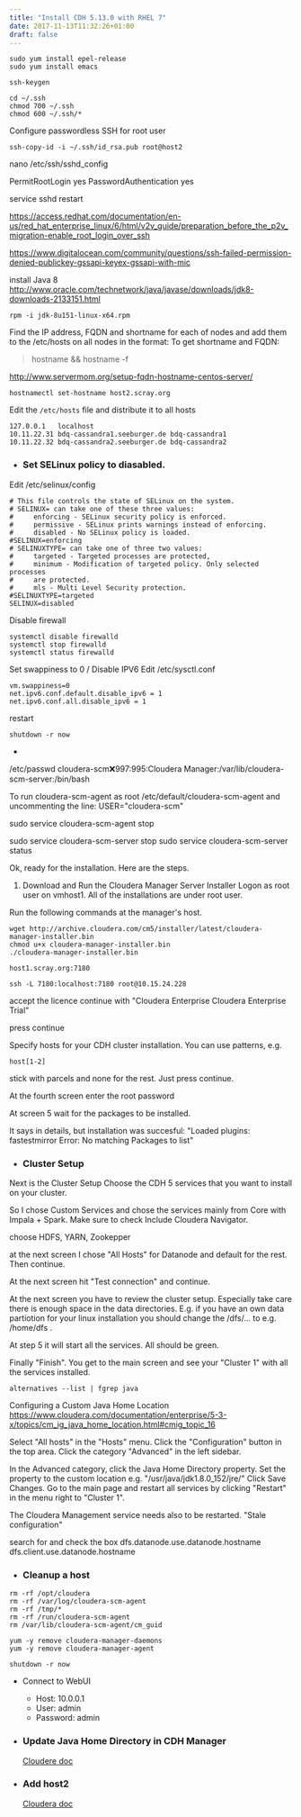```yaml
---
title: "Install CDH 5.13.0 with RHEL 7"
date: 2017-11-13T11:32:26+01:00
draft: false 
---
```



```
sudo yum install epel-release
sudo yum install emacs
```



```
ssh-keygen
```

```
cd ~/.ssh
chmod 700 ~/.ssh
chmod 600 ~/.ssh/*
```

Configure passwordless SSH for root user
```
ssh-copy-id -i ~/.ssh/id_rsa.pub root@host2
```


nano /etc/ssh/sshd_config

PermitRootLogin yes
PasswordAuthentication yes

service sshd restart


https://access.redhat.com/documentation/en-us/red_hat_enterprise_linux/6/html/v2v_guide/preparation_before_the_p2v_migration-enable_root_login_over_ssh

https://www.digitalocean.com/community/questions/ssh-failed-permission-denied-publickey-gssapi-keyex-gssapi-with-mic


install Java 8
http://www.oracle.com/technetwork/java/javase/downloads/jdk8-downloads-2133151.html
```
rpm -i jdk-8u151-linux-x64.rpm 
```

Find the IP address, FQDN and shortname for each of nodes and add them to the /etc/hosts on all nodes in the format:
<IP address> <FQDN> <shortname>
To get shortname and FQDN:
>hostname && hostname -f

http://www.servermom.org/setup-fqdn-hostname-centos-server/

```
hostnamectl set-hostname host2.scray.org

```

Edit the  ```/etc/hosts``` file and distribute it to all hosts

```
127.0.0.1   localhost
10.11.22.31 bdq-cassandra1.seeburger.de bdq-cassandra1
10.11.22.32 bdq-cassandra2.seeburger.de bdq-cassandra2
```

* ### Set SELinux policy to diasabled.

Edit /etc/selinux/config
 ```
# This file controls the state of SELinux on the system.
# SELINUX= can take one of these three values:
#     enforcing - SELinux security policy is enforced.
#     permissive - SELinux prints warnings instead of enforcing.
#     disabled - No SELinux policy is loaded.
#SELINUX=enforcing
# SELINUXTYPE= can take one of three two values:
#     targeted - Targeted processes are protected,
#     minimum - Modification of targeted policy. Only selected processes
#     are protected. 
#     mls - Multi Level Security protection.
#SELINUXTYPE=targeted 
SELINUX=disabled
```

Disable firewall

```
systemctl disable firewalld
systemctl stop firewalld
systemctl status firewalld
```

Set swappiness to 0 / Disable IPV6
Edit /etc/sysctl.conf

```
vm.swappiness=0 
net.ipv6.conf.default.disable_ipv6 = 1
net.ipv6.conf.all.disable_ipv6 = 1
```

restart
```
shutdown -r now
```

* 


/etc/passwd
cloudera-scm:x:997:995:Cloudera Manager:/var/lib/cloudera-scm-server:/bin/bash

To run cloudera-scm-agent as root
/etc/default/cloudera-scm-agent and uncommenting the line:
USER="cloudera-scm"


sudo service cloudera-scm-agent stop

sudo service cloudera-scm-server stop
sudo service cloudera-scm-server status


Ok, ready for the installation. Here are the steps.
1. Download and Run the Cloudera Manager Server Installer
Logon as root user on vmhost1. All of the installations are under root user.

Run the following commands at the manager's host.

```
wget http://archive.cloudera.com/cm5/installer/latest/cloudera-manager-installer.bin
chmod u+x cloudera-manager-installer.bin
./cloudera-manager-installer.bin
```

```
host1.scray.org:7180
```

```
ssh -L 7180:localhost:7180 root@10.15.24.228
```
accept the licence
continue with
"Cloudera Enterprise
Cloudera Enterprise Trial"

press continue

Specify hosts for your CDH cluster installation. You can use patterns, e.g.
```
host[1-2]
```

stick with parcels and none for the rest. Just press continue.

At the fourth screen enter the root password

At screen 5 wait for the packages to be installed.

It says in details, but installation was succesful:
"Loaded plugins: fastestmirror
Error: No matching Packages to list"

* ### Cluster Setup

Next is the Cluster Setup
Choose the CDH 5 services that you want to install on your cluster.

So I chose Custom Services and chose the services mainly from Core with Impala + Spark. Make sure to check Include Cloudera Navigator.

choose HDFS, YARN, Zookepper

at the next screen I chose "All Hosts" for Datanode and default for the rest. Then continue.

At the next screen hit "Test connection" and continue.

At the next screen you have to review the cluster setup. Especially take care there is enough space in the data directories. E.g. if you have an own data partiotion for your linux installation you should change the /dfs/... to e.g. /home/dfs .

At step 5 it will start all the services. All should be green.

Finally "Finish". You get to the main screen and see your "Cluster 1" with all the services installed.

```
alternatives --list | fgrep java
```

Configuring a Custom Java Home Location
https://www.cloudera.com/documentation/enterprise/5-3-x/topics/cm_ig_java_home_location.html#cmig_topic_16

Select "All hosts" in the "Hosts" menu. 
Click the "Configuration" button in the top area.
Click the category "Advanced" in the left sidebar. 

In the Advanced category, click the Java Home Directory property.
Set the property to the custom location e.g. "/usr/java/jdk1.8.0_152/jre/"
Click Save Changes.
Go to the main page and restart all services by clicking "Restart" in the menu right to "Cluster 1".

The Cloudera Management service needs also to be restarted. "Stale configuration"

search for and check the box 
dfs.datanode.use.datanode.hostname
dfs.client.use.datanode.hostname

* ### Cleanup a host

```
rm -rf /opt/cloudera
rm -rf /var/log/cloudera-scm-agent
rm -rf /tmp/*
rm -rf /run/cloudera-scm-agent
rm /var/lib/cloudera-scm-agent/cm_guid

yum -y remove cloudera-manager-daemons
yum -y remove cloudera-manager-agent

shutdown -r now
```


* Connect to WebUI

    + Host:   10.0.0.1
    + User:     admin
    + Password:     admin


* ### Update Java Home Directory in CDH Manager
    [Cloudere doc](https://www.cloudera.com/documentation/enterprise/5-3-x/topics/cm_ig_java_home_location.html#cmig_topic_16)

* ### Add host2

    [Cloudera doc](https://www.cloudera.com/documentation/enterprise/5-6-x/topics/cm_mc_adding_hosts.html)

